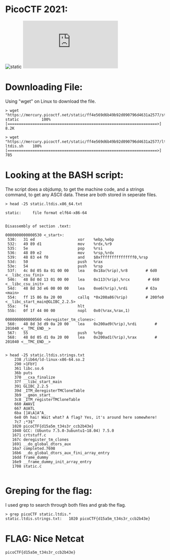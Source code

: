 # PicoCTF 2021: 
![static](https://mercury.picoctf.net/static/ff4e569d6b49b92d090796d4631a2577/static)
![BASH-script](https://mercury.picoctf.net/static/ff4e569d6b49b92d090796d4631a2577/ltdis.sh)

# Downloading File:
Using "wget" on Linux to download the file. 
```
> wget "https://mercury.picoctf.net/static/ff4e569d6b49b92d090796d4631a2577/static"
static          100%[==================================================================>]   8.2K      

> wget "https://mercury.picoctf.net/static/ff4e569d6b49b92d090796d4631a2577/ltdis.sh"
ltdis.sh	100%[==================================================================>]  785

```

# Looking at the BASH script:
The script does a objdump, to get the machine code, and a strings command, to get any ASCII data. These are both stored in seperate files.  
```
> head -25 static.ltdis.x86_64.txt 

static:     file format elf64-x86-64


Disassembly of section .text:

0000000000000530 <_start>:
 530:	31 ed                	xor    %ebp,%ebp
 532:	49 89 d1             	mov    %rdx,%r9
 535:	5e                   	pop    %rsi
 536:	48 89 e2             	mov    %rsp,%rdx
 539:	48 83 e4 f0          	and    $0xfffffffffffffff0,%rsp
 53d:	50                   	push   %rax
 53e:	54                   	push   %rsp
 53f:	4c 8d 05 8a 01 00 00 	lea    0x18a(%rip),%r8        # 6d0 <__libc_csu_fini>
 546:	48 8d 0d 13 01 00 00 	lea    0x113(%rip),%rcx        # 660 <__libc_csu_init>
 54d:	48 8d 3d e6 00 00 00 	lea    0xe6(%rip),%rdi        # 63a <main>
 554:	ff 15 86 0a 20 00    	callq  *0x200a86(%rip)        # 200fe0 <__libc_start_main@GLIBC_2.2.5>
 55a:	f4                   	hlt    
 55b:	0f 1f 44 00 00       	nopl   0x0(%rax,%rax,1)

0000000000000560 <deregister_tm_clones>:
 560:	48 8d 3d d9 0a 20 00 	lea    0x200ad9(%rip),%rdi        # 201040 <__TMC_END__>
 567:	55                   	push   %rbp
 568:	48 8d 05 d1 0a 20 00 	lea    0x200ad1(%rip),%rax        # 201040 <__TMC_END__>


> head -25 static.ltdis.strings.txt 
    238 /lib64/ld-linux-x86-64.so.2
    290 >1FbY]
    361 libc.so.6
    36b puts
    370 __cxa_finalize
    37f __libc_start_main
    391 GLIBC_2.2.5
    39d _ITM_deregisterTMCloneTable
    3b9 __gmon_start__
    3c8 _ITM_registerTMCloneTable
    660 AWAVI
    667 AUATL
    6ba []A\A]A^A_
    6e8 Oh hai! Wait what? A flag? Yes, it's around here somewhere!
    7c7 ;*3$"
   1020 picoCTF{d15a5m_t34s3r_ccb2b43e}
   1040 GCC: (Ubuntu 7.5.0-3ubuntu1~18.04) 7.5.0
   1671 crtstuff.c
   167c deregister_tm_clones
   1691 __do_global_dtors_aux
   16a7 completed.7698
   16b6 __do_global_dtors_aux_fini_array_entry
   16dd frame_dummy
   16e9 __frame_dummy_init_array_entry
   1708 static.c
 
```


# Greping for the flag:
I used grep to search through both files and grab the flag. 
```
> grep picoCTF static.ltdis.*
static.ltdis.strings.txt:   1020 picoCTF{d15a5m_t34s3r_ccb2b43e}

```


# FLAG: Nice Netcat
```
picoCTF{d15a5m_t34s3r_ccb2b43e}
```

